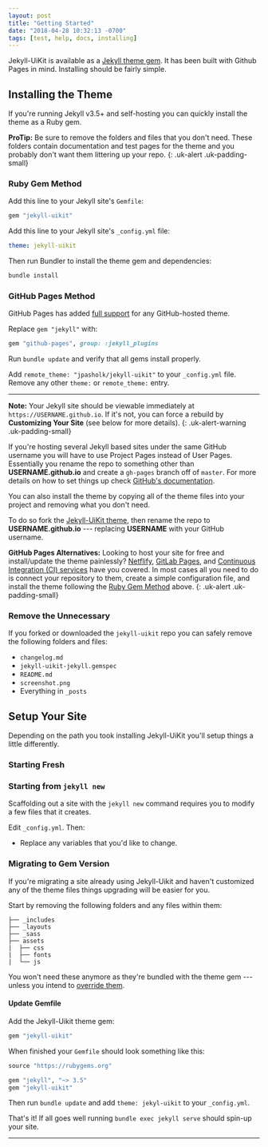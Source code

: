 ```yaml
---
layout: post
title: "Getting Started"
date: "2018-04-28 10:32:13 -0700"
tags: [test, help, docs, installing]
---
```


Jekyll-UiKit is available as a [Jekyll theme gem](https://jekyllrb.com/docs/themes/). It has been built with Github Pages in mind. Installing should be fairly simple.

<!--more-->

## Installing the Theme


If you're running Jekyll v3.5+ and self-hosting you can quickly install the theme as a Ruby gem.

**ProTip:** Be sure to remove the folders and files that you don't need. These folders contain documentation and test pages for the theme and you probably don't want them littering up your repo.
{: .uk-alert .uk-padding-small}

### Ruby Gem Method

Add this line to your Jekyll site's `Gemfile`:

```ruby
gem "jekyll-uikit"
```

Add this line to your Jekyll site's `_config.yml` file:

```yaml
theme: jekyll-uikit
```

Then run Bundler to install the theme gem and dependencies:

```bash
bundle install
```

### GitHub Pages Method

GitHub Pages has added [full support](https://github.com/blog/2464-use-any-theme-with-github-pages) for any GitHub-hosted theme.

Replace `gem "jekyll"` with:		

```ruby		
gem "github-pages", group: :jekyll_plugins			
```		

Run `bundle update` and verify that all gems install properly.

Add `remote_theme: "jpasholk/jekyll-uikit"` to your `_config.yml` file. Remove any other `theme:` or `remote_theme:` entry.

---

**Note:** Your Jekyll site should be viewable immediately at `https://USERNAME.github.io`. If it's not, you can force a rebuild by **Customizing Your Site** (see below for more details).
{: .uk-alert-warning .uk-padding-small}

If you're hosting several Jekyll based sites under the same GitHub username you will have to use Project Pages instead of User Pages. Essentially you rename the repo to something other than **USERNAME.github.io** and create a `gh-pages` branch off of `master`. For more details on how to set things up check [GitHub's documentation](https://help.github.com/articles/user-organization-and-project-pages/).

You can also install the theme by copying all of the theme files into your project and removing what you don't need.

To do so fork the [Jekyll-UiKit theme](https://github.com/jpasholk/jekyll-uikit/fork), then rename the repo to **USERNAME.github.io** --- replacing **USERNAME** with your GitHub username.

**GitHub Pages Alternatives:** Looking to host your site for free and install/update the theme painlessly? [Netflify][netlify-jekyll], [GitLab Pages][gitlab-jekyll], and [Continuous Integration (CI) services][ci-jekyll] have you covered. In most cases all you need to do is connect your repository to them, create a simple configuration file, and install the theme following the [Ruby Gem Method](#ruby-gem-method) above.
{: .uk-alert .uk-padding-small}

[netlify-jekyll]: https://www.netlify.com/blog/2015/10/28/a-step-by-step-guide-jekyll-3.0-on-netlify/
[gitlab-jekyll]: https://about.gitlab.com/2016/04/07/gitlab-pages-setup/
[ci-jekyll]: https://jekyllrb.com/docs/deployment/automated/#continuous-integration-service

### Remove the Unnecessary

If you forked or downloaded the `jekyll-uikit` repo you can safely remove the following folders and files:

- `changelog.md`
- `jekyll-uikit-jekyll.gemspec`
- `README.md`
- `screenshot.png`
- Everything in `_posts`

## Setup Your Site

Depending on the path you took installing Jekyll-UiKit you'll setup things a little differently.

### Starting Fresh



### Starting from `jekyll new`

Scaffolding out a site with the `jekyll new` command requires you to modify a few files that it creates.

Edit `_config.yml`. Then:

- Replace any variables that you'd like to change.

### Migrating to Gem Version

If you're migrating a site already using Jekyll-Uikit and haven't customized any of the theme files things upgrading will be easier for you.

Start by removing the following folders and any files within them:

```terminal
├── _includes
├── _layouts
├── _sass
├── assets
|  ├── css
|  ├── fonts
|  └── js
```

You won't need these anymore as they're bundled with the theme gem --- unless you intend to [override them](https://jekyllrb.com/docs/themes/#overriding-theme-defaults).

#### Update Gemfile


[^update-jekyll]: You could also run `bundle update jekyll` to update Jekyll.

Add the Jekyll-Uikit theme gem:

```ruby
gem "jekyll-uikit"
```

When finished your `Gemfile` should look something like this:

```ruby
source "https://rubygems.org"

gem "jekyll", "~> 3.5"
gem "jekyll-uikit"
```

Then run `bundle update` and add `theme: jekyl-uikit` to your `_config.yml`.

That's it! If all goes well running `bundle exec jekyll serve` should spin-up your site.

---
